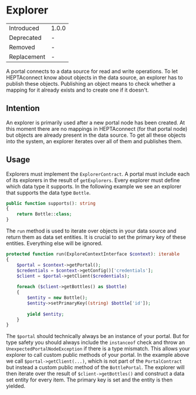 # Explorer

|             |       |
| ----------- | ----- |
| Introduced  | 1.0.0 |
| Deprecated  | -     |
| Removed     | -     |
| Replacement | -     |

A portal connects to a data source for read and write operations. To let HEPTAconnect know about objects in the data source, an explorer has to publish these objects. Publishing an object means to check whether a mapping for it already exists and to create one if it doesn't. 

## Intention

An explorer is primarily used after a new portal node has been created. At this moment there are no mappings in HEPTAconnect (for that portal node) but objects are already present in the data source. To get all these objects into the system, an explorer iterates over all of them and publishes them.

## Usage

Explorers must implement the `ExplorerContract`. A portal must include each of its explorers in the result of `getExplorers`. Every explorer must define which data type it supports. In the following example we see an explorer that supports the data type `Bottle`.

```php
public function supports(): string
{
    return Bottle::class;
}
```

The `run` method is used to iterate over objects in your data source and return them as data set entities. It is crucial to set the primary key of these entities. Everything else will be ignored.

```php
protected function run(ExploreContextInterface $context): iterable
{
    $portal = $context->getPortal();
    $credentials = $context->getConfig()['credentials'];
    $client = $portal->getClient($credentials);
    
    foreach ($client->getBottles() as $bottle)
    {
        $entity = new Bottle();
        $entity->setPrimaryKey((string) $bottle['id']);
        
        yield $entity;
    }
}
```

The `$portal` should technically always be an instance of your portal. But for type safety you should always include the `instanceof` check and throw an `UnexpectedPortalNodeException` if there is a type mismatch. This allows your explorer to call custom public methods of your portal. In the example above we call `$portal->getClient(...)`, which is not part of the `PortalContract` but instead a custom public method of the `BottlePortal`. The explorer will then iterate over the result of `$client->getBottles()` and construct a data set entity for every item. The primary key is set and the entity is then yielded.

